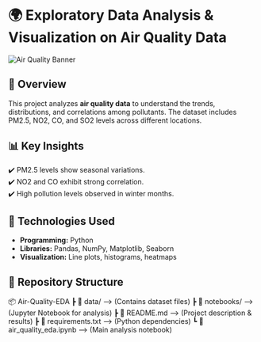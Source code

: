 # 🌍 Exploratory Data Analysis & Visualization on Air Quality Data

![Air Quality Banner](https://source.unsplash.com/1600x900/?air,environment)

## 🔹 Overview  
This project analyzes **air quality data** to understand the trends, distributions, and correlations among pollutants. The dataset includes PM2.5, NO2, CO, and SO2 levels across different locations.

## 📊 Key Insights  
✔️ PM2.5 levels show seasonal variations.  
✔️ NO2 and CO exhibit strong correlation.  
✔️ High pollution levels observed in winter months.  

## 🚀 Technologies Used  
- **Programming:** Python  
- **Libraries:** Pandas, NumPy, Matplotlib, Seaborn  
- **Visualization:** Line plots, histograms, heatmaps  

## 📂 Repository Structure  
📦 Air-Quality-EDA
┣ 📂 data/ --> (Contains dataset files)
┣ 📂 notebooks/ --> (Jupyter Notebook for analysis)
┣ 📜 README.md --> (Project description & results)
┣ 📜 requirements.txt --> (Python dependencies)
┗ 📜 air_quality_eda.ipynb --> (Main analysis notebook)
